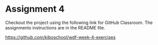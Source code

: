 <!--meta exposure: initial -->
<!--meta assessmentFormat: ProgrammingAssignment,GitHubClassroom -->
<!--meta submissionVia: GradeScope -->
<!--meta instructionType: specific -->
<!--meta submissionFormatFlexibility: no -->
<!--meta submissionTopicFlexibility: no -->
<!--meta rubricAvailable: no -->
<!--meta rubricShared: no -->
<!--meta groupWork: no -->
<!--meta automatedGrading: 100 -->
<!--meta studentInstructionsLink: https://github.com/kiboschool/wdf-week-4-exercises -->
<!--meta topics: html-block, html-inline, flexbox, layout -->

# Assignment 4

Checkout the project using the following link for GitHub Classroom.  The assignments instructions are in the README file.  

https://github.com/kiboschool/wdf-week-4-exercises